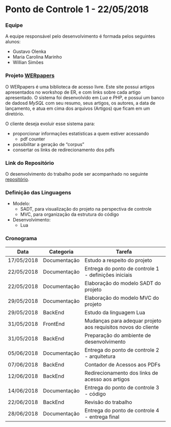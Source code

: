 ﻿# Ponto de Controle 1 - 22/05/2018

### Equipe

A equipe responsável pelo desenvolvimento é formada pelos seguintes alunos:
- Gustavo Olenka
- Maria Carolina Marinho
- Willian Simões


### Projeto [WERpapers](http://wer.inf.puc-rio.br/WERpapers/)
O WERpapers é uma biblioteca de acesso livre. Este site possui artigos apresentados no workshop de ER, e com links sobre cada artigo apresentado. O sistema foi desenvolvido em *Lua* e *PHP*, e possui um banco de dadosd *MySQL* com seu resumo, seus artigos, os autores, a data de lançamento, e atua em cima dos arquivos (Artigos) que ficam em um diretório.

O cliente deseja evoluir esse sistema para: 
- proporcionar informações estatísticas a quem estiver acessando
	- pdf counter
- possibilitar a geração de “corpus”
- consertar os links de redirecionamento dos pdfs


### Link do Repositório

O desenvolvimento do trabalho pode ser acompanhado no seguinte [repositório](https://github.com/mcseves/INF1629).


### Definição das Linguagens

- Modelo: 
	- SADT, para visualização do projeto na perspectiva de controle 
	- MVC, para organização da estrutura do código
- Desenvolvimento:
	-  Lua


### Cronograma
| Data | Categoria | Tarefa |
|--|--|--|
| 17/05/2018 |Documentação| Estudo a respeito do projeto|
| 22/05/2018 |Documentação| Entrega do ponto de controle 1 - definições iniciais|
| 22/05/2018 |Documentação| Elaboração do modelo SADT do projeto|
| 29/05/2018 |Documentação| Elaboração do modelo MVC do projeto|
| 29/05/2018 |BackEnd|Estudo da linguagem Lua |
| 31/05/2018 |FrontEnd| Mudanças para adequar projeto aos requisitos novos do cliente| 
| 31/05/2018 |BackEnd| Preparação do ambiente de desenvolvimento| 
| 05/06/2018 |Documentação| Entrega do ponto de controle 2 - arquitetura| 
| 07/06/2018 |BackEnd| Contador de Acessos aos PDFs| 
| 12/06/2018 |BackEnd| Redirecionamento dos links de acesso aos artigos| 
| 14/06/2018 |Documentação| Entrega do ponto de controle 3 - código|  
| 22/06/2018 |BackEnd| Revisão do trabalho|
| 28/06/2018 |Documentação|  Entrega do ponto de controle 4 - entrega final| 








